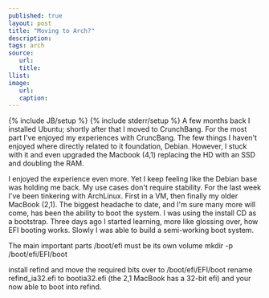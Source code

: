 ```yaml
---
published: true
layout: post
title: "Moving to Arch?"
description:
tags: arch
source:
   url:
   title:
llist:
image:
   url:
   caption:
---
```

{% include JB/setup %}
{% include stderr/setup %}
A few months back I installed Ubuntu; shortly after that I moved to CrunchBang. For the most part I've enjoyed my experiences with CruncBang. The few things I haven't enjoyed where directly related to it foundation, Debian. However, I stuck with it and even upgraded the Macbook (4,1) replacing the HD with an SSD and doubling the RAM.

I enjoyed the experience even more. Yet I keep feeling like the Debian base was holding me back. My use cases don't require stability. For the last week I've been tinkering with ArchLinux. First in a VM, then finally my older MacBook (2,1). The biggest headache to date, and I'm sure many more will come, has been the ability to boot the system. I was using the install CD as a bootstrap. Three days ago I started learning, more like glossing over, how EFI booting works. Slowly I was able to build a semi-working boot system.

The main important parts /boot/efi must be its own volume
mkdir -p /boot/efi/EFI/boot

install refind and move the required bits over to /boot/efi/EFI/boot rename refind_ia32.efi to bootia32.efi (the 2,1 MacBook has a 32-bit efi) and your now able to boot into refind.